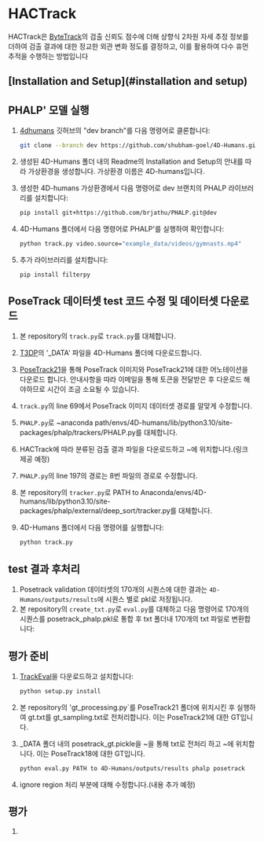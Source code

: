 # HACTrack

HACTrack은 [ByteTrack](https://github.com/ifzhang/ByteTrack)의 검출 신뢰도 점수에 더해 상향식 2차원 자세 추정 정보를 더하여 검출 결과에 대한 정교한 외관 변화 정도를 결정하고, 이를 활용하여 다수 휴먼 추적을 수행하는 방법입니다

## [Installation and Setup](#installation and setup)
## PHALP' 모델 실행

1. [4dhumans](https://github.com/shubham-goel/4D-Humans) 깃허브의 "dev branch"를 다음 명령어로 클론합니다:

    ```bash
    git clone --branch dev https://github.com/shubham-goel/4D-Humans.git
    ```

2. 생성된 4D-Humans 폴더 내의 Readme의 Installation and Setup의 안내를 따라 가상환경을 생성합니다. 가상환경 이름은 4D-humans입니다.

3. 생성한 4D-humans 가상환경에서 다음 명령어로 dev 브랜치의 PHALP 라이브러리를 설치합니다:

    ```bash
    pip install git+https://github.com/brjathu/PHALP.git@dev
    ```

4. 4D-Humans 폴더에서 다음 명령어로 PHALP'를 실행하여 확인합니다:

    ```bash
    python track.py video.source="example_data/videos/gymnasts.mp4"
    ```

5. 추가 라이브러리를 설치합니다:

    ```bash
    pip install filterpy
    ```

## PoseTrack 데이터셋 test 코드 수정 및 데이터셋 다운로드

1. 본 repository의 `track.py`로 `track.py`를 대체합니다.
2. [T3DP](https://github.com/brjathu/T3DP?tab=readme-ov-file)의 '_DATA' 파일을 4D-Humans 폴더에 다운로드합니다.
3. [PoseTrack21](https://github.com/anDoer/PoseTrack21.git)을 통해 PoseTrack 이미지와 PoseTrack21에 대한 어노테이션을 다운로드 합니다. 안내사항을 따라 이메일을 통해 토큰을 전달받은 후 다운로드 해야하므로 시간이 조금 소요될 수 있습니다.
4. `track.py`의 line 69에서 PoseTrack 이미지 데이터셋 경로를 알맞게 수정합니다.
5. `PHALP.py`로 ~anaconda path/envs/4D-humans/lib/python3.10/site-packages/phalp/trackers/PHALP.py를 대체합니다.
6. HACTrack에 따라 분류된 검출 결과 파일을 다운로드하고 ~에 위치합니다.(링크 제공 예정)
7. `PHALP.py`의 line 197의 경로는 8번 파일의 경로로 수정합니다.
8. 본 repository의 `tracker.py`로 PATH to Anaconda/envs/4D-humans/lib/python3.10/site-packages/phalp/external/deep_sort/tracker.py를 대체합니다.
9. 4D-Humans 폴더에서 다음 명령어를 실행합니다:

    ```bash
    python track.py
    ```

## test 결과 후처리

1. Posetrack validation 데이터셋의 170개의 시퀀스에 대한 결과는 `4D-Humans/outputs/results`에 시퀀스 별로 pkl로 저장됩니다.
2. 본 repository의 `create_txt.py`로 `eval.py`를 대체하고 다음 명령어로 170개의 시퀀스를 posetrack_phalp.pkl로 통합 후 txt 폴더내 170개의 txt 파일로 변환합니다:

## 평가 준비 
1. [TrackEval](https://github.com/JonathonLuiten/TrackEval.git)을 다운로드하고 설치합니다:

    ```bash
    python setup.py install
    ```
2. 본 repository의 'gt_processing.py`를 PoseTrack21 폴더에 위치시킨 후 실행하여 gt.txt를 gt_sampling.txt로 전처리합니다. 이는 PoseTrack21에 대한 GT입니다.
3. _DATA 폴더 내의 posetrack_gt.pickle을 ~을 통해 txt로 전처리 하고 ~에 위치합니다. 이는 PoseTrack18에 대한 GT입니다.

    ```bash
    python eval.py PATH to 4D-Humans/outputs/results phalp posetrack
    ```

6. ignore region 처리 부분에 대해 수정합니다.(내용 추가 예정)

## 평가 
1. 
